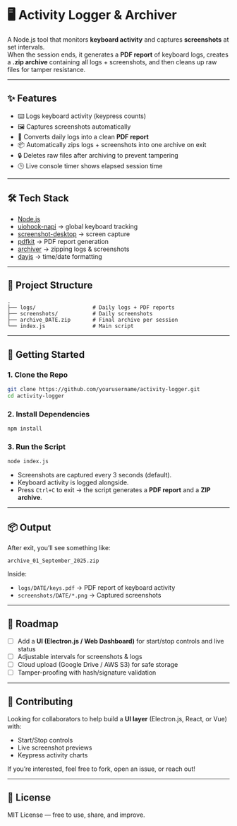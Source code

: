 # 🖥️ Activity Logger & Archiver

A Node.js tool that monitors **keyboard activity** and captures **screenshots** at set intervals.  
When the session ends, it generates a **PDF report** of keyboard logs, creates a **.zip archive** containing all logs + screenshots, and then cleans up raw files for tamper resistance.  

---

## ✨ Features
- ⌨️ Logs keyboard activity (keypress counts)  
- 🖼️ Captures screenshots automatically  
- 📄 Converts daily logs into a clean **PDF report**  
- 📦 Automatically zips logs + screenshots into one archive on exit  
- 🔒 Deletes raw files after archiving to prevent tampering  
- 🕒 Live console timer shows elapsed session time  

---

## 🛠️ Tech Stack
- [Node.js](https://nodejs.org/)  
- [uiohook-napi](https://www.npmjs.com/package/uiohook-napi) → global keyboard tracking  
- [screenshot-desktop](https://www.npmjs.com/package/screenshot-desktop) → screen capture  
- [pdfkit](https://www.npmjs.com/package/pdfkit) → PDF report generation  
- [archiver](https://www.npmjs.com/package/archiver) → zipping logs & screenshots  
- [dayjs](https://www.npmjs.com/package/dayjs) → time/date formatting  

---

## 📂 Project Structure
```
.
├── logs/                  # Daily logs + PDF reports
├── screenshots/           # Daily screenshots
├── archive_DATE.zip       # Final archive per session
└── index.js               # Main script
```

---

## 🚀 Getting Started

### 1. Clone the Repo
```bash
git clone https://github.com/yourusername/activity-logger.git
cd activity-logger
```

### 2. Install Dependencies
```bash
npm install
```

### 3. Run the Script
```bash
node index.js
```

- Screenshots are captured every 3 seconds (default).  
- Keyboard activity is logged alongside.  
- Press `Ctrl+C` to exit → the script generates a **PDF report** and a **ZIP archive**.  

---

## 📦 Output
After exit, you’ll see something like:

```
archive_01_September_2025.zip
```

Inside:
- `logs/DATE/keys.pdf` → PDF report of keyboard activity  
- `screenshots/DATE/*.png` → Captured screenshots  

---

## 🔮 Roadmap
- [ ] Add a **UI (Electron.js / Web Dashboard)** for start/stop controls and live status  
- [ ] Adjustable intervals for screenshots & logs  
- [ ] Cloud upload (Google Drive / AWS S3) for safe storage  
- [ ] Tamper-proofing with hash/signature validation  

---

## 🤝 Contributing
Looking for collaborators to help build a **UI layer** (Electron.js, React, or Vue) with:  
- Start/Stop controls  
- Live screenshot previews  
- Keypress activity charts  

If you’re interested, feel free to fork, open an issue, or reach out!  

---

## 📜 License
MIT License — free to use, share, and improve.
